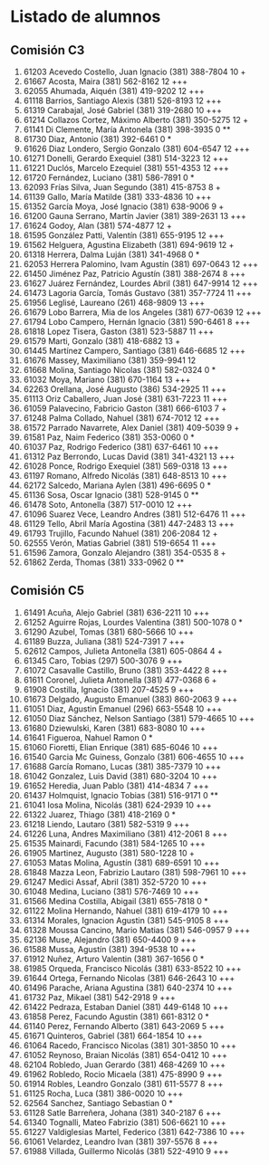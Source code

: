 # Listado de alumnos

## Comisión C3
01.  61203  Acevedo Costello, Juan Ignacio            (381) 388-7804        10 +
02.  61667  Acosta, Maira                             (381) 562-8162        12 +++
03.  62055  Ahumada, Aiquén                           (381) 419-9202        12 +++
04.  61118  Barrios, Santiago Alexis                  (381) 526-8193        12 +++
05.  61319  Carabajal, José Gabriel                   (381) 319-2680        10 +++
06.  61214  Collazos Cortez, Máximo Alberto           (381) 350-5275        12 +
07.  61141  Di Clemente, María Antonela               (381) 398-3935         0 **
08.  61730  Diaz, Antonio                             (381) 392-6461         0 *
09.  61626  Diaz Londero, Sergio Gonzalo              (381) 604-6547        12 +++
10.  61271  Donelli, Gerardo Exequiel                 (381) 514-3223        12 +++
11.  61221  Duclós, Marcelo Ezequiel                  (381) 551-4353        12 +++
12.  61720  Fernández, Luciano                        (381) 586-7891         0 *
13.  62093  Frías Silva, Juan Segundo                 (381) 415-8753         8 +
14.  61139  Gallo, María Matilde                      (381) 333-4836        10 +++
15.  61352  García Moya, José Ignacio                 (381) 638-9006         9 +
16.  61200  Gauna Serrano, Martín Javier              (381) 389-2631        13 +++
17.  61624  Godoy, Alan                               (381) 574-4877        12 +
18.  61595  González Patti, Valentín                  (381) 655-9195        12 +++
19.  61562  Helguera, Agustina Elizabeth              (381) 694-9619        12 +
20.  61318  Herrera, Dalma Luján                      (381) 341-4968         0 *
21.  62053  Herrera Palomino, Ivam Agustín            (381) 697-0643        12 +++
22.  61450  Jiménez Paz, Patricio Agustín             (381) 388-2674         8 +++
23.  61627  Juárez Fernández, Lourdes Abril           (381) 647-9914        12 +++
24.  61473  Lagoria García, Tomás Gustavo             (381) 357-7724        11 +++
25.  61956  Leglisé, Laureano                         (261) 468-9809        13 +++
26.  61679  Lobo Barrera, Mia de los Angeles          (381) 677-0639        12 +++
27.  61794  Lobo Campero, Hernán Ignacio              (381) 590-6461         8 +++
28.  61818  Lopez Tisera, Gaston                      (381) 523-5887        11 +++
29.  61579  Marti, Gonzalo                            (381) 418-6882        13 +
30.  61445  Martínez Campero, Santiago                (381) 646-6685        12 +++
31.  61676  Massey, Maximiliano                       (381) 359-9941        12 
32.  61668  Molina, Santiago Nicolas                  (381) 582-0324         0 *
33.  61032  Moya, Mariano                             (381) 670-1164        13 +++
34.  62263  Orellana, José Augusto                    (386) 534-2925        11 +++
35.  61113  Oriz Caballero, Juan José                 (381) 631-7223        11 +++
36.  61059  Palavecino, Fabricio Gaston               (381) 666-6103         7 +
37.  61248  Palma Collado, Nahuel                     (381) 674-7012        12 +++
38.  61572  Parrado Navarrete, Alex Daniel            (381) 409-5039         9 +
39.  61581  Paz, Naim Federico                        (381) 353-0060         0 *
40.  61037  Paz, Rodrigo Federico                     (381) 637-6461        10 +++
41.  61312  Paz Berrondo, Lucas David                 (381) 341-4321        13 +++
42.  61028  Ponce, Rodrigo Exequiel                   (381) 569-0318        13 +++
43.  61197  Romano, Alfredo Nicolás                   (381) 648-8513        10 +++
44.  62172  Salcedo, Mariana Aylen                    (381) 496-6695         0 *
45.  61136  Sosa, Oscar Ignacio                       (381) 528-9145         0 **
46.  61478  Soto, Antonella                           (387) 517-0010        12 +++
47.  61096  Suarez Vece, Leandro Andres               (381) 512-6476        11 +++
48.  61129  Tello, Abril María Agostina               (381) 447-2483        13 +++
49.  61793  Trujillo, Facundo Nahuel                  (381) 206-2084        12 +
50.  62555  Verón, Matias Gabriel                     (381) 519-6654        11 +++
51.  61596  Zamora, Gonzalo Alejandro                 (381) 354-0535         8 +
52.  61862  Zerda, Thomas                             (381) 333-0962         0 **

## Comisión C5
01.  61491  Acuña, Alejo Gabriel                      (381) 636-2211        10 +++
02.  61252  Aguirre Rojas, Lourdes Valentina          (381) 500-1078         0 *
03.  61290  Azubel, Tomas                             (381) 680-5666        10 +++
04.  61189  Buzza, Juliana                            (381) 524-7391         7 +++
05.  62612  Campos, Julieta Antonella                 (381) 605-0864         4 +
06.  61345  Caro, Tobias                              (297) 500-3076         9 +++
07.  61072  Casavalle Castillo, Bruno                 (381) 353-4422         8 +++
08.  61611  Coronel, Julieta Antonella                (381) 477-0368         6 +
09.  61908  Costilla, Ignacio                         (381) 207-4525         9 +++
10.  61673  Delgado, Augusto Emanuel                  (383) 860-2063         9 +++
11.  61051  Diaz, Agustin Emanuel                     (296) 663-5548        10 +++
12.  61050  Diaz Sánchez, Nelson Santiago             (381) 579-4665        10 +++
13.  61680  Dziewulski, Karen                         (381) 683-8080        10 +++
14.  61641  Figueroa, Nahuel Ramon                                           0 *
15.  61060  Fioretti, Elian Enrique                   (381) 685-6046        10 +++
16.  61540  Garcia Mc Guiness, Gonzalo                (381) 606-4655        10 +++
17.  61688  García Romano, Lucas                      (381) 385-7379        10 +++
18.  61042  Gonzalez, Luis David                      (381) 680-3204        10 +++
19.  61652  Heredia, Juan Pablo                       (381) 414-4834         7 +++
20.  61437  Holmquist, Ignacio Tobias                 (381) 516-9171         0 **
21.  61041  Iosa Molina, Nicolás                      (381) 624-2939        10 +++
22.  61322  Juarez, Thiago                            (381) 418-2169         0 *
23.  61218  Liendo, Lautaro                           (381) 582-5319         9 +++
24.  61226  Luna, Andres Maximiliano                  (381) 412-2061         8 +++
25.  61535  Mainardi, Facundo                         (381) 584-1265        10 +++
26.  61905  Martinez, Augusto                         (381) 580-1228        10 +
27.  61053  Matas Molina, Agustín                     (381) 689-6591        10 +++
28.  61848  Mazza Leon, Fabrizio Lautaro              (381) 598-7961        10 +++
29.  61247  Medici Assaf, Abril                       (381) 352-5720        10 +++
30.  61048  Medina, Luciano                           (381) 576-7469        10 +++
31.  61566  Medina Costilla, Abigail                  (381) 655-7818         0 *
32.  61122  Molina Hernando, Nahuel                   (381) 619-4179        10 +++
33.  61314  Morales, Ignacion Agustin                 (381) 545-9105         8 +++
34.  61328  Moussa Cancino, Mario Matias              (381) 546-0957         9 +++
35.  62136  Muse, Alejandro                           (381) 650-4400         9 +++
36.  61588  Mussa, Agustín                            (381) 394-9538        10 +++
37.  61912  Nuñez, Arturo Valentin                    (381) 367-1656         0 *
38.  61985  Orqueda, Francisco Nicolás                (381) 633-8522        10 +++
39.  61644  Ortega, Fernando Nicolas                  (381) 646-2643        10 +++
40.  61496  Parache, Ariana Agustina                  (381) 640-2374        10 +++
41.  61732  Paz, Mikael                               (381) 542-2918         9 +++
42.  61422  Pedraza, Estaban Daniel                   (381) 449-6148        10 +++
43.  61858  Perez, Facundo Agustin                    (381) 661-8312         0 *
44.  61140  Perez, Fernando Alberto                   (381) 643-2069         5 +++
45.  61671  Quinteros, Gabriel                        (381) 664-1854        10 +++
46.  61064  Racedo, Francisco Nicolas                 (381) 301-3850        10 +++
47.  61052  Reynoso, Braian Nicolás                   (381) 654-0412        10 +++
48.  62104  Robledo, Juan Gerardo                     (381) 468-4269        10 +++
49.  61962  Robledo, Rocio Micaela                    (381) 475-8990         9 +++
50.  61914  Robles, Leandro Gonzalo                   (381) 611-5577         8 +++
51.  61125  Rocha, Luca                               (381) 386-0020        10 +++
52.  62564  Sanchez, Santiago Sebastian                                      0 *
53.  61128  Satle Barreñera, Johana                   (381) 340-2187         6 +++
54.  61340  Tognalli, Mateo Fabrizio                  (381) 506-6621        10 +++
55.  61227  Valdiglesias Martel, Federico             (381) 642-7386        10 +++
56.  61061  Velardez, Leandro Ivan                    (381) 397-5576         8 +++
57.  61988  Villada, Guillermo Nicolás                (381) 522-4910         9 +++
